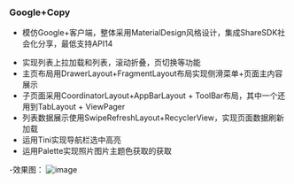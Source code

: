 ### Google+Copy 
 - 模仿Google+客户端，整体采用MaterialDesign风格设计，集成ShareSDK社会化分享，最低支持API14
 * 实现列表上拉加载和列表，滚动折叠，页切换等功能
 * 主页布局用DrawerLayout+FragmentLayout布局实现侧滑菜单+页面主内容展示
 * 子页面采用CoordinatorLayout+AppBarLayout + ToolBar布局，其中一个还用到TabLayout + ViewPager
 * 列表数据展示使用SwipeRefreshLayout+RecyclerView，实现页面数据刷新加载
 * 运用Tini实现导航栏选中高亮
 * 运用Palette实现照片图片主题色获取的获取	
 
 -效果图：
![image](https://github.com/sjy1991/Google-Copy/blob/master/gif/googleCopy.gif)
